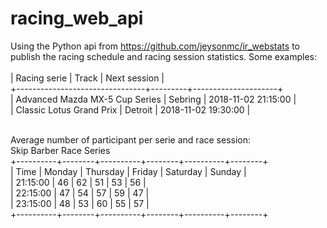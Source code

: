 # racing_web_api
Using the Python api from https://github.com/jeysonmc/ir_webstats
to publish the racing schedule and racing session statistics.
Some examples:<br>
<br>
|        Racing serie            | Track   | Next session        |<br> 
+--------------------------------+---------+---------------------+<br>
| Advanced Mazda MX-5 Cup Series | Sebring | 2018-11-02 21:15:00 |<br>
|  Classic Lotus Grand Prix      | Detroit | 2018-11-02 19:30:00 |<br>

<br>
Average number of participant per serie and race session:<br>
Skip Barber Race Series<br>
+----------+--------+----------+--------+----------+--------+<br>
|   Time   | Monday | Thursday | Friday | Saturday | Sunday |<br>
| 21:15:00 |   46   |    62    |   51   |    53    |   56   |<br>
| 22:15:00 |   47   |    54    |   57   |    59    |   47   |<br>
| 23:15:00 |   48   |    53    |   60   |    55    |   57   |<br>
+----------+--------+----------+--------+----------+--------+<br>
